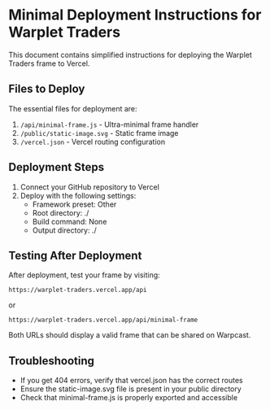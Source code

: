 # Minimal Deployment Instructions for Warplet Traders

This document contains simplified instructions for deploying the Warplet Traders frame to Vercel.

## Files to Deploy

The essential files for deployment are:

1. `/api/minimal-frame.js` - Ultra-minimal frame handler 
2. `/public/static-image.svg` - Static frame image
3. `/vercel.json` - Vercel routing configuration

## Deployment Steps

1. Connect your GitHub repository to Vercel
2. Deploy with the following settings:
   - Framework preset: Other
   - Root directory: ./
   - Build command: None
   - Output directory: ./

## Testing After Deployment

After deployment, test your frame by visiting:

```
https://warplet-traders.vercel.app/api
```

or

```
https://warplet-traders.vercel.app/api/minimal-frame
```

Both URLs should display a valid frame that can be shared on Warpcast.

## Troubleshooting

- If you get 404 errors, verify that vercel.json has the correct routes
- Ensure the static-image.svg file is present in your public directory
- Check that minimal-frame.js is properly exported and accessible